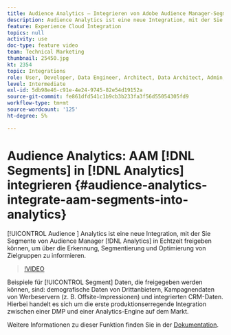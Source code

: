 ```yaml
---
title: Audience Analytics – Integrieren von Adobe Audience Manager-Segmenten in Analytics
description: Audience Analytics ist eine neue Integration, mit der Sie Segmente aus Audience Manager (AAM) in Echtzeit für Analytics (AA) freigeben können, um über die Zielgruppenerkennung, Segmentierung und Optimierung zu informieren.
feature: Experience Cloud Integration
topics: null
activity: use
doc-type: feature video
team: Technical Marketing
thumbnail: 25450.jpg
kt: 2354
topic: Integrations
role: User, Developer, Data Engineer, Architect, Data Architect, Admin, Leader
level: Intermediate
exl-id: 5db98e46-c91e-4e24-9745-82e54d19152a
source-git-commit: fe861dfd541c1b9cb3b233fa3f56d55054305fd9
workflow-type: tm+mt
source-wordcount: '125'
ht-degree: 5%

---
```


# Audience Analytics: AAM [!DNL Segments] in [!DNL Analytics] integrieren {#audience-analytics-integrate-aam-segments-into-analytics}

[!UICONTROL Audience ] Analytics ist eine neue Integration, mit der Sie Segmente von Audience Manager  [!DNL Analytics] in Echtzeit freigeben können, um über die Erkennung, Segmentierung und Optimierung von Zielgruppen zu informieren.

>[!VIDEO](https://video.tv.adobe.com/v/25450/?quality=12)

Beispiele für [!UICONTROL Segment] Daten, die freigegeben werden können, sind: demografische Daten von Drittanbietern, Kampagnendaten von Werbeservern (z. B. Offsite-Impressionen) und integrierten CRM-Daten. Hierbei handelt es sich um die erste produktionserregende Integration zwischen einer DMP und einer Analytics-Engine auf dem Markt.

Weitere Informationen zu dieser Funktion finden Sie in der [Dokumentation](https://experienceleague.adobe.com/docs/analytics/integration/audience-analytics/mc-audiences-aam.html?lang=en).
